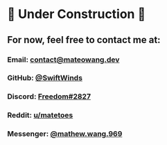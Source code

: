 # 🚧 Under Construction 🚧

## For now, feel free to contact me at:

### Email: [contact@mateowang.dev](mailto:contact@mateowang.dev)

### GitHub: [@SwiftWinds](https://github.com/SwiftWinds)

### Discord: [Freedom#2827](https://discord.com/channels/@me/150145140806254592)

### Reddit: [u/matetoes](https://reddit.com/user/matetoes)

### Messenger: [@mathew.wang.969](https://m.me/mathew.wang.969)
